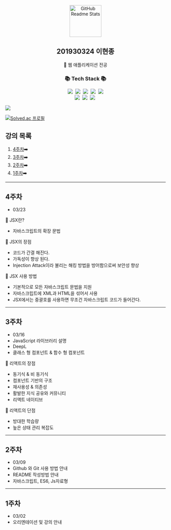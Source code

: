 <!-- header 영역 -->
<p align="center">
 <img width="100px" src="https://res.cloudinary.com/anuraghazra/image/upload/v1594908242/logo_ccswme.svg" align="center" alt="GitHub Readme Stats" />
 <h2 align="center">201930324 이현종</h2>
 <p align="center">📖 웹 애플리케이션 전공</p>
</p>

<h3 align="center">📚 Tech Stack 📚</h3>
<p align="center">
  <img src="https://img.shields.io/badge/HTML5-E34F26?style=flat-square&logo=HTML5&logoColor=white"/></a>&nbsp 
  <img src="https://img.shields.io/badge/CSS3-1572B6?style=flat-square&logo=CSS3&logoColor=white"/></a>&nbsp
  <img src="https://img.shields.io/badge/JavaScript-F7DF1E?style=flat-square&logo=JavaScript&logoColor=white"/></a>&nbsp
  <img src="https://img.shields.io/badge/React-61DAFB?style=flat-square&logo=React&logoColor=white"/></a>&nbsp
  <img src="https://img.shields.io/badge/Windows-0078D6?style=flat-square&logo=Windows&logoColor=white"/></a></br>
  <img src="https://img.shields.io/badge/node.js-339933?style=for-the-badge&logo=Node.js&logoColor=white"></a>&nbsp
  <img src="https://img.shields.io/badge/bootstrap-7952B3?style=for-the-badge&logo=bootstrap&logoColor=white"></a>&nbsp
  <img src="https://img.shields.io/badge/Visual Studio Code-007ACC?style=for-the-badge&logo=Visual Studio Code&logoColor=white"></a>&nbsp
</p>

<a href="https://github.com/soaple/first-met-react-practice-v18">
  <img src="https://img.shields.io/badge/GitHub-181717?style=for-the-badge&logo=GitHub&logoColor=white">
  </a>

[![Solved.ac 프로필](http://mazassumnida.wtf/api/v2/generate_badge?boj=guswhd284)](https://www.acmicpc.net/user/guswhd284)

<!-- main 영역 -->

## 강의 목록
1. [4주차](#4주차)➡️
2. [3주차](#3주차)➡️
3. [2주차](#2주차)➡️
4. [1주차](#1주차)➡️

---

## 4주차

* 03/23

📖 JSX란?
* 자바스크립트의 확장 문법

📖 JSX의 장점
* 코드가 간결 해진다.
* 가독성이 향상 된다.
* Injection Attack이라 불리는 해킹 방법을 방어함으로써 보안성 향상

📖 JSX 사용 방법
* 기본적으로 모든 자바스크립트 문법을 지원
* 자바스크립트에 XML과 HTML을 섞어서 사용
* JSX에서는 중괄호를 사용하면 무조건 자바스크립트 코드가 들어간다.

---

## 3주차

* 03/16
* JavaScript 라이브러리 설명
* DeepL
* 클래스 형 컴포넌트 & 함수 형 컴포넌트

📖 리액트의 장점

* 동기식 & 비 동기식
* 컴포넌트 기반의 구조
* 재사용성 & 의존성
* 활발한 지식 공유와 커뮤니티
* 리액트 네이티브

📖 리액트의 단점

* 방대한 학습량
* 높은 상태 관리 복잡도

---

## 2주차

* 03/09
* Github 와 Git 사용 방법 안내
* README 작성방법 안내
* 자바스크립트, ES6, Js자료형

---

## 1주차

* 03/02
* 오리엔테이션 및 강의 안내